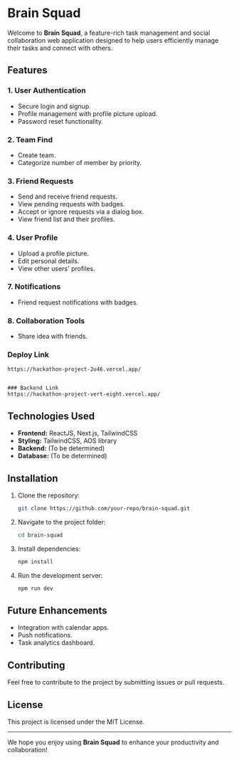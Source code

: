 # Brain Squad

Welcome to **Brain Squad**, a feature-rich task management and social collaboration web application designed to help users efficiently manage their tasks and connect with others.

## Features

### 1. User Authentication
- Secure login and signup.
- Profile management with profile picture upload.
- Password reset functionality.

### 2. Team Find
- Create team.
- Categorize number of member by priority.

### 3. Friend Requests
- Send and receive friend requests.
- View pending requests with badges.
- Accept or ignore requests via a dialog box.
- View friend list and their profiles.

### 4. User Profile
- Upload a profile picture.
- Edit personal details.
- View other users' profiles.

### 7. Notifications
- Friend request notifications with badges.

### 8. Collaboration Tools
- Share idea with friends.

### Deploy Link
    https://hackathon-project-2u46.vercel.app/
   ```

### Backend Link
https://hackathon-project-vert-eight.vercel.app/
   ```

## Technologies Used
- **Frontend:** ReactJS, Next.js, TailwindCSS
- **Styling:** TailwindCSS, AOS library
- **Backend:** (To be determined)
- **Database:** (To be determined)

## Installation
1. Clone the repository:
   ```bash
   git clone https://github.com/your-repo/brain-squad.git
   ```
2. Navigate to the project folder:
   ```bash
   cd brain-squad
   ```
3. Install dependencies:
   ```bash
   npm install
   ```
4. Run the development server:
   ```bash
   npm run dev
   ```

## Future Enhancements
- Integration with calendar apps.
- Push notifications.
- Task analytics dashboard.

## Contributing
Feel free to contribute to the project by submitting issues or pull requests.

## License
This project is licensed under the MIT License.

---

We hope you enjoy using **Brain Squad** to enhance your productivity and collaboration!

